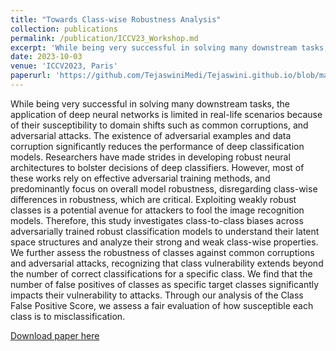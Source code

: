 ```yaml
---
title: "Towards Class-wise Robustness Analysis"
collection: publications
permalink: /publication/ICCV23_Workshop.md
excerpt: 'While being very successful in solving many downstream tasks, the application of deep neural networks is limited in real-life scenarios because of their susceptibility to domain shifts such as common corruptions, and adversarial attacks. The existence of adversarial examples and data corruption significantly reduces the performance of deep classification models. Researchers have made strides in developing robust neural architectures to bolster decisions of deep classifiers. However, most of these works rely on effective adversarial training methods, and predominantly focus on overall model robustness, disregarding class-wise differences in robustness, which are critical. Exploiting weakly robust classes is a potential avenue for attackers to fool the image recognition models. Therefore, this study investigates class-to-class biases across adversarially trained robust classification models to understand their latent space structures and analyze their strong and weak class-wise properties. We further assess the robustness of classes against common corruptions and adversarial attacks, recognizing that class vulnerability extends beyond the number of correct classifications for a specific class. We find that the number of false positives of classes as specific target classes significantly impacts their vulnerability to attacks. Through our analysis of the Class False Positive Score, we assess a fair evaluation of how susceptible each class is to misclassification.'
date: 2023-10-03
venue: 'ICCV2023, Paris'
paperurl: 'https://github.com/TejaswiniMedi/Tejaswini.github.io/blob/master/files/ICCV_2023_Workshop_OOD-CV.pdf'
---
```

While being very successful in solving many downstream tasks, the application of deep neural networks is limited in real-life scenarios because of their susceptibility to domain shifts such as common corruptions, and adversarial attacks. The existence of adversarial examples and data corruption significantly reduces the performance of deep classification models. Researchers have made strides in developing robust neural architectures to bolster decisions of deep classifiers. However, most of these works rely on effective adversarial training methods, and predominantly focus on overall model robustness, disregarding class-wise differences in robustness, which are critical. Exploiting weakly robust classes is a potential avenue for attackers to fool the image recognition models. Therefore, this study investigates class-to-class biases across adversarially trained robust classification models to understand their latent space structures and analyze their strong and weak class-wise properties. We further assess the robustness of classes against common corruptions and adversarial attacks, recognizing that class vulnerability extends beyond the number of correct classifications for a specific class. We find that the number of false positives of classes as specific target classes significantly impacts their vulnerability to attacks. Through our analysis of the Class False Positive Score, we assess a fair evaluation of how susceptible each class is to misclassification.

[Download paper here](https://github.com/TejaswiniMedi/Tejaswini.github.io/blob/master/files/ICCV_2023_Workshop_OOD-CV.pdf)
